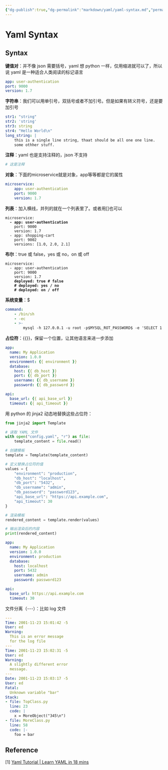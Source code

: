 ```yaml
---
{"dg-publish":true,"dg-permalink":"markdown/yaml/yaml-syntax.md","permalink":"/markdown/yaml/yaml-syntax.md/"}
---
```



# Yaml Syntax

## Syntax

**键值对**：并不像 json 需要括号，yaml 想 python 一样，仅用缩进就可以了，所以说 yaml 是一种适合人类阅读的标记语言

```yaml
app: user-authentication
port: 9000
version: 1.7
```

**字符串**：我们可以用单引号，双括号或者不加引号。但是如果有转义符号，还是要加引号

```yaml
str1: "string"
str2: 'string'
str3: string
str4: "Hello World\n"
long_string: |
    this is a single line string, thaat should be all one one line.
    some othher stuff.
```

**注释**：yaml 也是支持注释的，json 不支持

```yaml
# 这是注释
```

**对象**：下面的microservice就是对象，app等等都是它的属性

```yaml
microservice:
    app: user-authentication
    port: 9000
    version: 1.7
```

**列表**：加入横线，并列的就在一个列表里了。或者用\[]也可以

<pre class="language-yaml"><code class="lang-yaml">microservice:
<strong>  - app: user-authentication
</strong>    port: 9000
    version: 1.7
  - app: shopping-cart
    port: 9002
    versions: [1.0, 2.0, 2.1]
</code></pre>

**布尔**：true 或 false，yes 或 no，on 或 off

<pre class="language-yaml"><code class="lang-yaml">microservice:
  - app: user-authentication
    port: 9000
    version: 1.7
<strong>    deployed: true # false
</strong><strong>    # deployed: yes / no
</strong><strong>    # deployed: on / off
</strong></code></pre>

**系统变量**：$

```yaml
command:
    - /bin/sh
    - -ec
    - >-
        mysql -h 127.0.0.1 -u root -p$MYSQL_ROT_PASSWORD$ -e 'SELECT 1'
```

**占位符**：\{{\}}，保留一个位置，让其他语言来进一步添加

```yaml
app:
  name: My Application
  version: 1.0.0
  environment: {{ environment }}
  database:
    host: {{ db_host }}
    port: {{ db_port }}
    username: {{ db_username }}
    password: {{ db_password }}

api:
  base_url: {{ api_base_url }}
  timeout: {{ api_timeout }}
```

用 python 的 jinja2 动态地替换这些占位符：

```python
from jinja2 import Template

# 读取 YAML 文件
with open("config.yaml", "r") as file:
    template_content = file.read()

# 创建模板
template = Template(template_content)

# 定义替换占位符的值
values = {
    "environment": "production",
    "db_host": "localhost",
    "db_port": "5432",
    "db_username": "admin",
    "db_password": "password123",
    "api_base_url": "https://api.example.com",
    "api_timeout": 30
}

# 渲染模板
rendered_content = template.render(values)

# 输出渲染后的内容
print(rendered_content)

```

```yaml
app:
  name: My Application
  version: 1.0.0
  environment: production
  database:
    host: localhost
    port: 5432
    username: admin
    password: password123

api:
  base_url: https://api.example.com
  timeout: 30
```

文件分离（---）：比如 log 文件

```yaml
---
Time: 2001-11-23 15:01:42 -5
User: ed
Warning:
  This is an error message
  for the log file
---
Time: 2001-11-23 15:02:31 -5
User: ed
Warning:
  A slightly different error
  message.
---
Date: 2001-11-23 15:03:17 -5
User: ed
Fatal:
  Unknown variable "bar"
Stack:
- file: TopClass.py
  line: 23
  code: |
    x = MoreObject("345\n")
- file: MoreClass.py
  line: 58
  code: |-
    foo = bar
```



## Reference

\[1] [Yaml Tutorial | Learn YAML in 18 mins](https://www.youtube.com/watch?v=1uFVr15xDGg)